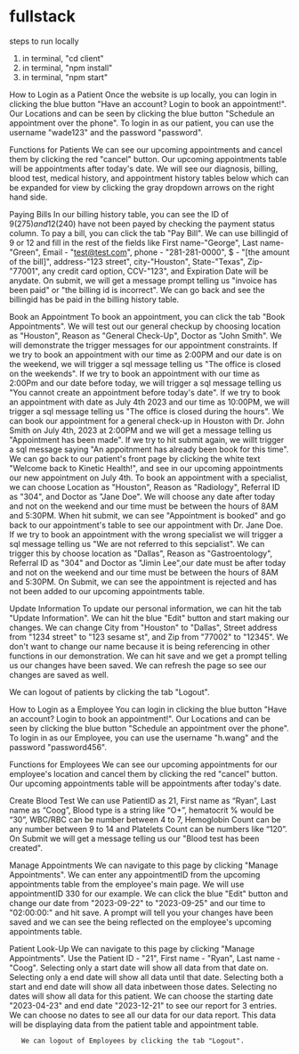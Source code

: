 # fullstack

steps to run locally

  1) in terminal, "cd client"
  2) in terminal, "npm install"
  3) in terminal, "npm start"

How to Login as a Patient
    Once the website is up locally, you can login in clicking the blue button "Have an account? Login to book an appointment!".
    Our Locations and can be seen by clicking the blue button "Schedule an appointment over the phone".
    To login in as our patient, you can use the username "wade123" and the password "password".

Functions for Patients
    We can see our upcoming appointments and cancel them by clicking the red "cancel" button.
    Our upcoming appointments table will be appointments after today's date. 
    We will see our diagnosis, billing, blood test, medical history, and appointment history tables below which can be expanded for view by clicking the gray dropdown arrows on the right hand side. 
  
  Paying Bills
      In our billing history table, you can see the ID of 9($275) and 12($240) have not been payed by checking the payment status column.
      To pay a bill, you can click the tab "Pay Bill".
      We can use billingid of 9 or 12 and fill in the rest of the fields like First name-"George", Last name-"Green", Email - "test@test.com", phone - "281-281-0000", $ - "[the amount of the bill]", address-"123 street", city-"Houston", State-"Texas", Zip-"77001", any credit card option, CCV-"123", and Expiration Date will be anydate. On submit, we will get a message prompt telling us "invoice has been paid" or "the billing id is incorrect". 
      We can go back and see the billingid has be paid in the billing history table. 
    
  Book an Appointment
      To book an appointment, you can click the tab "Book Appointments".
      We will test out our general checkup by choosing location as "Houston", Reason as "General Check-Up", Doctor as "John Smith".
      We will demonstrate the trigger messages for our appointment constraints.
      If we try to book an appointment with our time as 2:00PM and our date is on the weekend, we will trigger a sql message telling us "The office is closed on the weekends".
      If we try to book an appointment with our time as 2:00Pm and our date before today, we will trigger a sql message telling us "You cannot create an appointment before today's date".
      If we try to book an appointment with date as July 4th 2023 and our time as 10:00PM, we will trigger a sql message telling us "The office is closed during the hours".
      We can book our appointment for a general check-up in Houston with Dr. John Smith on July 4th, 2023 at 2:00PM and we will get a message telling us "Appointment has been made".
      If we try to hit submit again, we willt trigger a sql message saying "An appoitnment has already been book for this time".
      We can go back to our patient's front page by clicking the white text "Welcome back to Kinetic Health!", and see in our upcoming appointments our new appointment on July 4th.
      To book an appointment with a specialist, we can choose Location as "Houston", Reason as "Radiology", Referral ID as "304", and Doctor as "Jane Doe". We will choose any date after today and not on the weekend and our time must be between the hours of 8AM and 5:30PM.
      When hit submit, we can see "Appointment is booked" and go back to our appointment's table to see our appointment with Dr. Jane Doe.
      If we try to book an appointment with the wrong specialist we will trigger a sql message telling us "We are not referred to this sepcialist".
      We can trigger this by choose location as "Dallas", Reason as "Gastroentology", Referral ID as "304" and Doctor as "Jimin Lee",our date must be after today and not on the weekend and our time must be between the hours of 8AM and 5:30PM. On Submit, we can see the appointment is rejected and has not been added to our upcoming appointments table.

  Update Information
    To update our personal information, we can hit the tab "Update Information".
    We can hit the blue "Edit" button and start making our changes. We can change City from "Houston" to "Dallas", Street address from "1234 street" to "123 sesame st", and Zip from "77002" to "12345". We don't want to change our name because it is being referencing in other functions in our demonstration.
    We can hit save and we get a prompt telling us our changes have been saved. We can refresh the page so see our changes are saved as well. 
  
  
  
   We can logout of patients by clicking the tab "Logout".
   
   
   
How to Login as a Employee
      You can login in clicking the blue button "Have an account? Login to book an appointment!".
      Our Locations and can be seen by clicking the blue button "Schedule an appointment over the phone".
      To login in as our Employee, you can use the username "h.wang" and the password "password456".

Functions for Employees
      We can see our upcoming appointments for our employee's location and cancel them by clicking the red "cancel" button.
      Our upcoming appointments table will be appointments after today's date. 
  
  Create Blood Test
      We can use PatientID as 21, First name as “Ryan”, Last name as “Coog”, Blood type is a string like “O+”, hematocrit % would be “30”, WBC/RBC can be number between 4 to 7, Hemoglobin Count can be any number between 9 to 14 and Platelets Count can be numbers like “120”.
      On Submit we will get a message telling us our "Blood test has been created".
    
  Manage Appointments
      We can navigate to this page by clicking "Manage Appointments".
      We can enter any appointmentID from the upcoming appointments table from the employee's main page.
      We will use appointmentID 330 for our example.
      We can click the blue "Edit" button and change our date from "2023-09-22" to "2023-09-25" and our time to "02:00:00:" and hit save.
      A prompt will tell you your changes have been saved and we can see the being reflected on the employee's upcoming appointments table.
    
   Patient Look-Up
      We can navigate to this page by clicking "Manage Appointments".
      Use the Patient ID - "21", First name - "Ryan", Last name - "Coog".
      Selecting only a start date will show all data from that date on.
      Selecting only a end date will show all data until that date.
      Selecting both a start and end date will show all data inbetween those dates.
      Selecting no dates will show all data for this patient.
      We can choose the starting date "2023-04-23" and end date "2023-12-21" to see our report for 3 entries.
      We can choose no dates to see all our data for our data report.
      This data will be displaying data from the patient table and appointment table.
      
      
       We can logout of Employees by clicking the tab "Logout".
     
   
   
    
